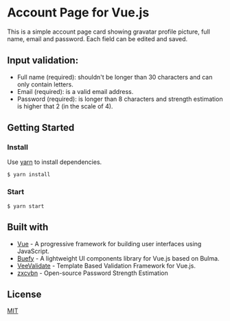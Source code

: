 # Account Page for Vue.js

This is a simple account page card showing gravatar profile picture, full name, email and password. Each field can be edited and saved.

## Input validation:

- Full name (required): shouldn't be longer than 30 characters and can only contain letters.
- Email (required): is a valid email address.
- Password (required): is longer than 8 characters and strength estimation is higher that 2 (in the scale of 4).

## Getting Started

### Install

Use [yarn](https://yarnpkg.com/en/) to install dependencies.

```
$ yarn install
```

### Start

```
$ yarn start
```

## Built with

- [Vue](https://vuejs.org/) - A progressive framework for building user interfaces using JavaScript.
- [Buefy](https://buefy.org/) - A lightweight UI components library for Vue.js based on Bulma.
- [VeeValidate](https://baianat.github.io/vee-validate/) - Template Based Validation Framework for Vue.js.
- [zxcvbn](https://github.com/dropbox/zxcvbn) - Open-source Password Strength Estimation

## License

[MIT](https://choosealicense.com/licenses/mit/)
